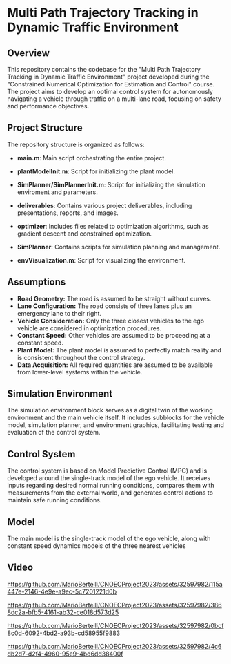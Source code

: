 # Multi Path Trajectory Tracking in Dynamic Traffic Environment

## Overview
This repository contains the codebase for the "Multi Path Trajectory Tracking in Dynamic Traffic Environment" project developed during the "Constrained Numerical Optimization for Estimation and Control" course. The project aims to develop an optimal control system for autonomously navigating a vehicle through traffic on a multi-lane road, focusing on safety and performance objectives.

## Project Structure
The repository structure is organized as follows:

- **main.m**: Main script orchestrating the entire project.

- **plantModelInit.m**: Script for initializing the plant model.
  
- **SimPlanner/SimPlannerInit.m**: Script for initializing the simulation enviroment and parameters. 

- **deliverables**: Contains various project deliverables, including presentations, reports, and images.
  
- **optimizer**: Includes files related to optimization algorithms, such as gradient descent and constrained optimization.

- **SimPlanner**: Contains scripts for simulation planning and management.

- **envVisualization.m**: Script for visualizing the environment.


## Assumptions
- **Road Geometry:** The road is assumed to be straight without curves.
- **Lane Configuration:** The road consists of three lanes plus an emergency lane to their right.
- **Vehicle Consideration:** Only the three closest vehicles to the ego vehicle are considered in optimization procedures.
- **Constant Speed:** Other vehicles are assumed to be proceeding at a constant speed.
- **Plant Model:** The plant model is assumed to perfectly match reality and is consistent throughout the control strategy.
- **Data Acquisition:** All required quantities are assumed to be available from lower-level systems within the vehicle.

## Simulation Environment
The simulation environment block serves as a digital twin of the working environment and the main vehicle itself. It includes subblocks for the vehicle model, simulation planner, and environment graphics, facilitating testing and evaluation of the control system.

## Control System
The control system is based on Model Predictive Control (MPC) and is developed around the single-track model of the ego vehicle. It receives inputs regarding desired normal running conditions, compares them with measurements from the external world, and generates control actions to maintain safe running conditions.

## Model
The main model is the single-track model of the ego vehicle, along with constant speed dynamics models of the three nearest vehicles

## Video

https://github.com/MarioBertelli/CNOECProject2023/assets/32597982/115a447e-2146-4e9e-a9ec-5c7201221d0b


https://github.com/MarioBertelli/CNOECProject2023/assets/32597982/3868dc2a-bfb5-4161-ab32-ce018d573d25




https://github.com/MarioBertelli/CNOECProject2023/assets/32597982/0bcf8c0d-6092-4bd2-a93b-cd58955f9883




https://github.com/MarioBertelli/CNOECProject2023/assets/32597982/4c6db2d7-d2f4-4960-95e9-4bd6dd38400f

